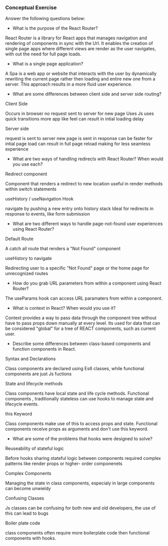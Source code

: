 ### Conceptual Exercise

Answer the following questions below:

- What is the purpose of the React Router?

React Router is a library for React apps that manages navigation and rendering of components in sync with the Url. It enables the creation of single page apps where different views are render as the user navigates, with out the need for full page loads. 


- What is a single page application?

A Spa is a web app or website that interacts with the user by dynamically rewriting the current page rather then loading and entire new one from a server. This approach results in a more fluid user experience. 


- What are some differences between client side and server side routing?

Client Side 

Occurs in browser no request sent to server for new page
Uses Js uses quick transitions more app like feel
can result in intial loading delay 

Server side 

request is sent to server new page is sent in response
can be faster for intial page load
can result in full page reload making for less seamless experience 

- What are two ways of handling redirects with React Router? When would you use each?

Redirect component

Component that renders a redirect to new location 
useful in render methods within switch statements

useHistory / useNavigation Hook 

navigate by pushing a new entry onto history stack
Ideal for redirects in response to events, like form submission

- What are two different ways to handle page-not-found user experiences using React Router? 

Default Route

A catch all route that renders a "Not Found" component

useHistory to navigate 

Redirecting user to a specific "Not Found" page or the home page for unrecognized routes

- How do you grab URL parameters from within a component using React Router?

The useParams hook can access URL paramaters from within a component.

- What is context in React? When would you use it?

Context provides a way to pass data through the component tree without have to pass props down manually at every level. Its used for data that can be considered "global" for a tree of REACT components, such as current user.

- Describe some differences between class-based components and function
  components in React.

Syntax and Declarations

Class components are declared using Es6 classes, while functional components are just Js fuctions 

State and lifecycle methods

Class components have local state and life cycle methods. Functional components , traditionally stateless can use hooks to manage state and lifecycle events.

this Keyword

Class components make use of this to access props and state. Functional components receive props as arguments and don't use this keyword.

- What are some of the problems that hooks were designed to solve?

Reuseability of stateful logic

Before hooks sharing stateful logic between components required complex patterns like render props or higher- order componenets 

Complex Components

Managing the state in class components, especialy in large components can become unwieldy

Confusing Classes 

Js classes can be confusing for both new and old developers, the use of this can lead to bugs

Boiler plate code

class components often require more boilerplate code then functional components with hooks.